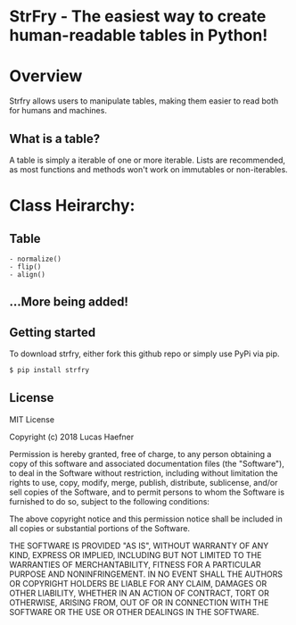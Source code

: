 
# StrFry - The easiest way to create human-readable tables in Python!

# Overview
Strfry allows users to manipulate tables, making them easier to read both for humans and machines.

## What is a table?
A table is simply a iterable of one or more iterable. Lists are recommended, as most functions and methods won't work on immutables or non-iterables.

# Class Heirarchy:


## Table

	- normalize()
	- flip()
	- align()

## ...More being added!

## Getting started

To download strfry, either fork this github repo or simply use PyPi via pip.
```sh
$ pip install strfry
```

License
----

MIT License

Copyright (c) 2018 Lucas Haefner

Permission is hereby granted, free of charge, to any person obtaining a copy
of this software and associated documentation files (the "Software"), to deal
in the Software without restriction, including without limitation the rights
to use, copy, modify, merge, publish, distribute, sublicense, and/or sell
copies of the Software, and to permit persons to whom the Software is
furnished to do so, subject to the following conditions:

The above copyright notice and this permission notice shall be included in all
copies or substantial portions of the Software.

THE SOFTWARE IS PROVIDED "AS IS", WITHOUT WARRANTY OF ANY KIND, EXPRESS OR
IMPLIED, INCLUDING BUT NOT LIMITED TO THE WARRANTIES OF MERCHANTABILITY,
FITNESS FOR A PARTICULAR PURPOSE AND NONINFRINGEMENT. IN NO EVENT SHALL THE
AUTHORS OR COPYRIGHT HOLDERS BE LIABLE FOR ANY CLAIM, DAMAGES OR OTHER
LIABILITY, WHETHER IN AN ACTION OF CONTRACT, TORT OR OTHERWISE, ARISING FROM,
OUT OF OR IN CONNECTION WITH THE SOFTWARE OR THE USE OR OTHER DEALINGS IN THE
SOFTWARE.


